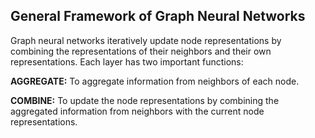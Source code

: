 ## General Framework of Graph Neural Networks

Graph neural networks iteratively update node representations by combining the representations of their neighbors and their own representations. Each layer has two important functions:

**AGGREGATE:** To aggregate information from neighbors of each node.

**COMBINE:** To update the node representations by combining the aggregated information from neighbors with the current node representations.
